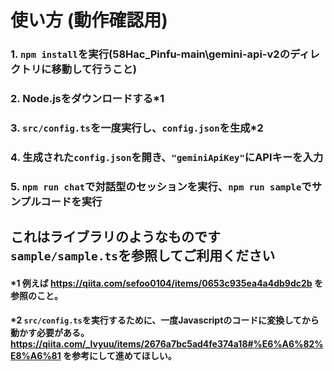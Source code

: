 # 使い方 (動作確認用)
### 1. `npm install`を実行(58Hac_Pinfu-main\gemini-api-v2のディレクトリに移動して行うこと)
### 2. Node.jsをダウンロードする*1
### 3. `src/config.ts`を一度実行し、`config.json`を生成*2
### 4. 生成された`config.json`を開き、`"geminiApiKey"`にAPIキーを入力
### 5. `npm run chat`で対話型のセッションを実行、`npm run sample`でサンプルコードを実行
## これはライブラリのようなものです<br>`sample/sample.ts`を参照してご利用ください

#### *1 例えば https://qiita.com/sefoo0104/items/0653c935ea4a4db9dc2b を参照のこと。
#### *2 `src/config.ts`を実行するために、一度Javascriptのコードに変換してから動かす必要がある。 https://qiita.com/_lvyuu/items/2676a7bc5ad4fe374a18#%E6%A6%82%E8%A6%81 を参考にして進めてほしい。

